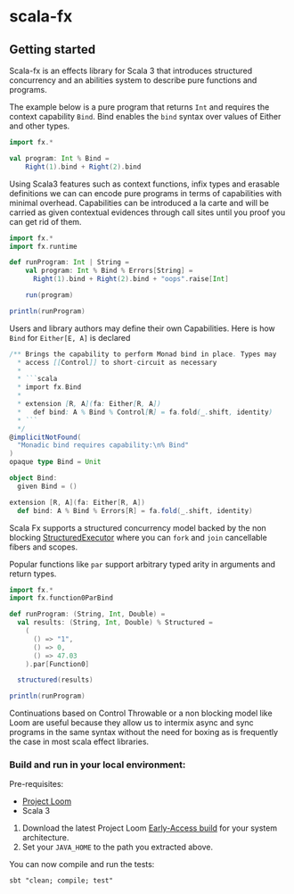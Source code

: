 # scala-fx

## Getting started

Scala-fx is an effects library for Scala 3 that introduces structured concurrency and an abilities system to describe pure functions and programs. 

The example below is a pure program that returns `Int` and requires the context capability `Bind`. Bind enables the `bind` syntax over values of Either and other types.

```scala mdoc:reset
import fx.*

val program: Int % Bind =
    Right(1).bind + Right(2).bind
```

Using Scala3 features such as context functions, infix types and erasable definitions we can can encode pure programs in terms of capabilities with minimal overhead.
Capabilities can be introduced a la carte and will be carried as given contextual evidences through call sites until you proof you can get rid of them.

```scala mdoc:reset
import fx.*
import fx.runtime

def runProgram: Int | String =
    val program: Int % Bind % Errors[String] =
      Right(1).bind + Right(2).bind + "oops".raise[Int]

    run(program)

println(runProgram)
```

Users and library authors may define their own Capabilities. Here is how `Bind` for `Either[E, A]` is declared

```scala
/** Brings the capability to perform Monad bind in place. Types may
  * access [[Control]] to short-circuit as necessary
  *
  * ```scala
  * import fx.Bind
  *
  * extension [R, A](fa: Either[R, A])
  *   def bind: A % Bind % Control[R] = fa.fold(_.shift, identity)
  * ```
  */
@implicitNotFound(
  "Monadic bind requires capability:\n% Bind"
)
opaque type Bind = Unit

object Bind:
  given Bind = ()

extension [R, A](fa: Either[R, A])
  def bind: A % Bind % Errors[R] = fa.fold(_.shift, identity)
```

Scala Fx supports a structured concurrency model backed by the non blocking [StructuredExecutor](https://download.java.net/java/early_access/loom/docs/api/java.base/java/util/concurrent/StructuredExecutor.html)
where you can `fork` and `join` cancellable fibers and scopes.

Popular functions like `par` support arbitrary typed arity in arguments and return types.

```scala mdoc:reset
import fx.*
import fx.function0ParBind

def runProgram: (String, Int, Double) =
  val results: (String, Int, Double) % Structured =
    (
      () => "1",
      () => 0,
      () => 47.03
    ).par[Function0]

  structured(results)

println(runProgram)
```

Continuations based on Control Throwable or a non blocking model like Loom are useful because they allow us to intermix async and sync programs in the same syntax without the need for boxing as is frequently the case in most scala effect libraries.

### Build and run in your local environment:

Pre-requisites:

- [Project Loom](https://jdk.java.net/loom/)
- Scala 3

1. Download the latest Project Loom [Early-Access build](https://jdk.java.net/loom/) for your system architecture.
2. Set your `JAVA_HOME` to the path you extracted above.

You can now compile and run the tests:

```shell
sbt "clean; compile; test"
```
